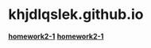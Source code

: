 # khjdlqslek.github.io

[**homework2-1**](https://khjdlqslek.github.io/homework2-1.html)
[**homework2-1**](https://khjdlqslek.github.io/homework2-2.html)
